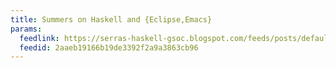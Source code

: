 ```yaml
---
title: Summers on Haskell and {Eclipse,Emacs}
params:
  feedlink: https://serras-haskell-gsoc.blogspot.com/feeds/posts/default?alt=rss
  feedid: 2aaeb19166b19de3392f2a9a3863cb96
---
```

